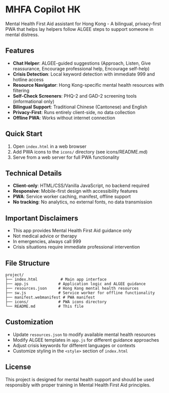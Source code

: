 # MHFA Copilot HK

Mental Health First Aid assistant for Hong Kong - A bilingual, privacy-first PWA that helps lay helpers follow ALGEE steps to support someone in mental distress.

## Features

- **Chat Helper**: ALGEE-guided suggestions (Approach, Listen, Give reassurance, Encourage professional help, Encourage self-help)
- **Crisis Detection**: Local keyword detection with immediate 999 and hotline access
- **Resource Navigator**: Hong Kong-specific mental health resources with filtering
- **Self-Check Screeners**: PHQ-2 and GAD-2 screening tools (informational only)
- **Bilingual Support**: Traditional Chinese (Cantonese) and English
- **Privacy-First**: Runs entirely client-side, no data collection
- **Offline PWA**: Works without internet connection

## Quick Start

1. Open `index.html` in a web browser
2. Add PWA icons to the `icons/` directory (see icons/README.md)
3. Serve from a web server for full PWA functionality

## Technical Details

- **Client-only**: HTML/CSS/Vanilla JavaScript, no backend required
- **Responsive**: Mobile-first design with accessibility features
- **PWA**: Service worker caching, manifest, offline support
- **No tracking**: No analytics, no external fonts, no data transmission

## Important Disclaimers

- This app provides Mental Health First Aid guidance only
- Not medical advice or therapy
- In emergencies, always call 999
- Crisis situations require immediate professional intervention

## File Structure

```
project/
├── index.html          # Main app interface
├── app.js             # Application logic and ALGEE guidance
├── resources.json     # Hong Kong mental health resources
├── sw.js              # Service worker for offline functionality
├── manifest.webmanifest # PWA manifest
├── icons/             # PWA icons directory
└── README.md          # This file
```

## Customization

- Update `resources.json` to modify available mental health resources
- Modify ALGEE templates in `app.js` for different guidance approaches
- Adjust crisis keywords for different languages or contexts
- Customize styling in the `<style>` section of `index.html`

## License

This project is designed for mental health support and should be used responsibly with proper training in Mental Health First Aid principles.